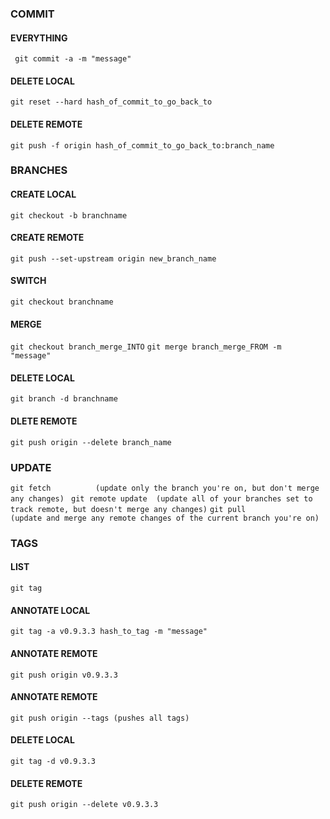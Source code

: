 ### COMMIT
#### EVERYTHING
` git commit -a -m "message"`
		
#### DELETE LOCAL
`git reset --hard hash_of_commit_to_go_back_to`
#### DELETE REMOTE
`git push -f origin hash_of_commit_to_go_back_to:branch_name`

### BRANCHES
#### CREATE LOCAL
`git checkout -b branchname`
#### CREATE REMOTE
`git push --set-upstream origin new_branch_name`
		
#### SWITCH
`git checkout branchname`
		
#### MERGE
`git checkout branch_merge_INTO`
`git merge branch_merge_FROM -m "message"`
		
#### DELETE LOCAL
`git branch -d branchname`
#### DLETE REMOTE
`git push origin --delete branch_name`
	
### UPDATE
`git fetch 			(update only the branch you're on, but don't merge any changes)	`
`git remote update 	(update all of your branches set to track remote, but doesn't merge any changes)`
`git pull			(update and merge any remote changes of the current branch you're on)`
	
### TAGS
#### LIST
`git tag`
	
#### ANNOTATE LOCAL
`git tag -a v0.9.3.3 hash_to_tag -m "message"`
#### ANNOTATE REMOTE
`git push origin v0.9.3.3`
#### ANNOTATE REMOTE
`git push origin --tags (pushes all tags)`
	
#### DELETE LOCAL
`git tag -d v0.9.3.3`
#### DELETE REMOTE
`git push origin --delete v0.9.3.3`
